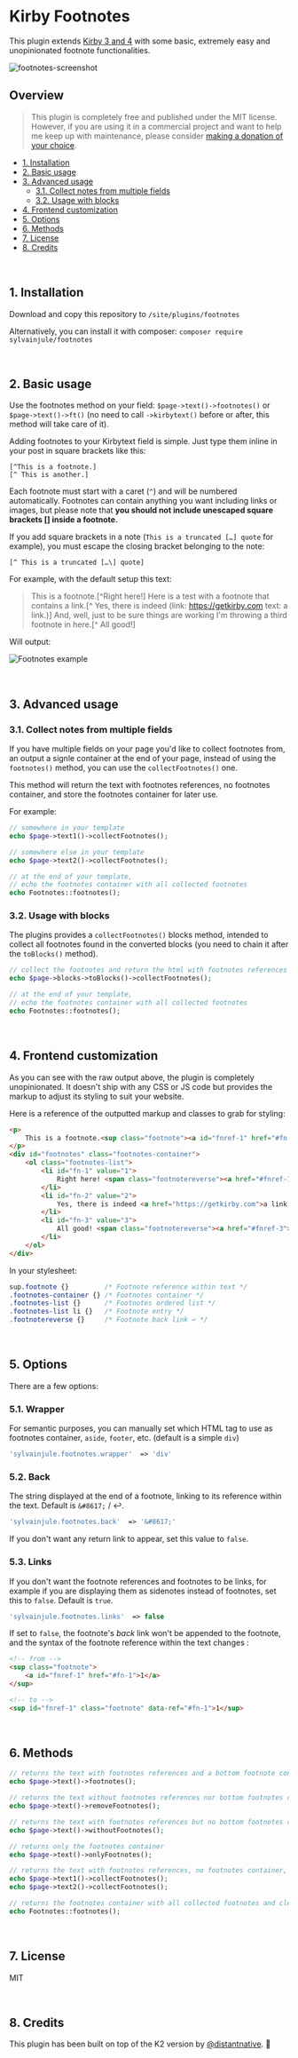 # Kirby Footnotes

This plugin extends [Kirby 3 and 4](http://getkirby.com) with some basic, extremely easy and unopinionated footnote functionalities.

![footnotes-screenshot](https://user-images.githubusercontent.com/14079751/76997929-79cf0080-6954-11ea-87ce-bcb86b9d959f.jpg)

## Overview

> This plugin is completely free and published under the MIT license. However, if you are using it in a commercial project and want to help me keep up with maintenance, please consider [making a donation of your choice](https://www.paypal.me/sylvainjl).

- [1. Installation](#1-installation)
- [2. Basic usage](#2-basic-usage)
- [3. Advanced usage](#3-advanced-usage)
  * [3.1. Collect notes from multiple fields](#31-collect-notes-from-multiple-fields)
  * [3.2. Usage with blocks](#32-usage-with-blocks)
- [4. Frontend customization](#4-frontend-customization)
- [5. Options](#5-options)
- [6. Methods](#6-methods)
- [7. License](#7-license)
- [8. Credits](#8-credits)

<br/>

## 1. Installation

Download and copy this repository to ```/site/plugins/footnotes```

Alternatively, you can install it with composer: ```composer require sylvainjule/footnotes```

<br/>

## 2. Basic usage

Use the footnotes method on your field: `$page->text()->footnotes()` or `$page->text()->ft()` (no need to call `->kirbytext()` before or after, this method will take care of it).

Adding footnotes to your Kirbytext field is simple. Just type them inline in your post in square brackets like this:

```
[^This is a footnote.]
[^ This is another.]
```

Each footnote must start with a caret (`^`) and will be numbered automatically. Footnotes can contain anything you want including links or images, but please note that **you should not include unescaped square brackets [] inside a footnote.**

If you add square brackets in a note (`This is a truncated […] quote` for example), you must escape the closing bracket belonging to the note:

```
[^ This is a truncated […\] quote]
```

For example, with the default setup this text:

> This is a footnote.[^Right here!] Here is a test with a footnote that contains a link.[^ Yes, there is indeed (link: https://getkirby.com text: a link.)] And, well, just to be sure things are working I'm throwing a third footnote in here.[^ All good!]

Will output:

![Footnotes example](https://user-images.githubusercontent.com/14079751/76996677-32e00b80-6952-11ea-8ed5-870981fd0305.jpg)

<br/>

## 3. Advanced usage

### 3.1. Collect notes from multiple fields

If you have multiple fields on your page you'd like to collect footnotes from, an output a signle container at the end of your page, instead of using the `footnotes()` method, you can use the `collectFootnotes()` one.

This method will return the text with footnotes references, no footnotes container, and store the footnotes container for later use.

For example:

```php
// somewhere in your template
echo $page->text1()->collectFootnotes();

// somewhere else in your template
echo $page->text2()->collectFootnotes();

// at the end of your template,
// echo the footnotes container with all collected footnotes
echo Footnotes::footnotes();
```

### 3.2. Usage with blocks

The plugins provides a `collectFootnotes()` blocks method, intended to collect all footnotes found in the converted blocks (you need to chain it after the `toBlocks()` method). 

```php
// collect the footnotes and return the html with footnotes references
echo $page->blocks->toBlocks()->collectFootnotes();

// at the end of your template,
// echo the footnotes container with all collected footnotes
echo Footnotes::footnotes();
```

<br/>

## 4. Frontend customization

As you can see with the raw output above, the plugin is completely unopinionated. It doesn't ship with any CSS or JS code but provides the markup to adjust its styling to suit your website.

Here is a reference of the outputted markup and classes to grab for styling:

```html
<p>
    This is a footnote.<sup class="footnote"><a id="fnref-1" href="#fn-1">1</a></sup> Here is a test with a footnote that contains a link.<sup class="footnote"><a id="fnref-2" href="#fn-2">2</a></sup> And, well, just to be sure things are working I'm throwing a third footnote in here.<sup class="footnote"><a id="fnref-3" href="#fn-3">3</a></sup>
</p>
<div id="footnotes" class="footnotes-container">
    <ol class="footnotes-list">
        <li id="fn-1" value="1">
            Right here! <span class="footnotereverse"><a href="#fnref-1">↩</a></span>
        </li>
        <li id="fn-2" value="2">
            Yes, there is indeed <a href="https://getkirby.com">a link.</a><span class="footnotereverse"><a href="#fnref-2">↩</a></span>
        </li>
        <li id="fn-3" value="3">
            All good! <span class="footnotereverse"><a href="#fnref-3">↩</a></span>
        </li>
    </ol>
</div>
```

In your stylesheet:

```css
sup.footnote {}         /* Footnote reference within text */
.footnotes-container {} /* Footnotes container */
.footnotes-list {}      /* Footnotes ordered list */
.footnotes-list li {}   /* Footnote entry */
.footnotereverse {}     /* Footnote back link ↩ */
```

<br/>

## 5. Options

There are a few options:

### 5.1. Wrapper

For semantic purposes, you can manually set which HTML tag to use as footnotes container, `aside`, `footer`, etc. (default is a simple `div`)

```php
'sylvainjule.footnotes.wrapper'  => 'div'
```

### 5.2. Back

The string displayed at the end of a footnote, linking to its reference within the text. Default is `&#8617;` / ↩.

```php
'sylvainjule.footnotes.back'  => '&#8617;'
```

If you don't want any return link to appear, set this value to `false`.

### 5.3. Links

If you don't want the footnote references and footnotes to be links, for example if you are displaying them as sidenotes instead of footnotes, set this to `false`. Default is `true`.

```php
'sylvainjule.footnotes.links'  => false
```

If set to `false`, the footnote's _back_ link won't be appended to the footnote, and the syntax of the footnote reference within the text changes :

```html
<!-- from -->
<sup class="footnote">
    <a id="fnref-1" href="#fn-1">1</a>
</sup>

<!-- to -->
<sup id="fnref-1" class="footnote" data-ref="#fn-1">1</sup>
```

<br/>

## 6. Methods

```php
// returns the text with footnotes references and a bottom footnote container
echo $page->text()->footnotes();

// returns the text without footnotes references nor bottom footnotes container
echo $page->text()->removeFootnotes();

// returns the text with footnotes references but no bottom footnotes container
echo $page->text()->withoutFootnotes();

// returns only the footnotes container
echo $page->text()->onlyFootnotes();

// returns the text with footnotes references, no footnotes container, but stores the footnotes container for later use
echo $page->text1()->collectFootnotes();
echo $page->text2()->collectFootnotes();

// returns the footnotes container with all collected footnotes and clears the memory
echo Footnotes::footnotes();
```

<br/>

## 7. License

MIT

<br/>

## 8. Credits

This plugin has been built on top of the K2 version by [@distantnative](https://github.com/distantnative/footnotes). 🙏
